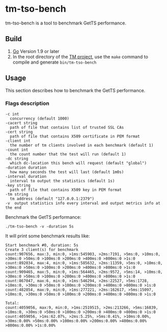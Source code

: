 tm-tso-bench
========

tm-tso-bench is a tool to benchmark GetTS performance.

## Build
1. [Go](https://golang.org/) Version 1.9 or later
2. In the root directory of the [TM project](https://github.com/gottingen/tm), use the `make` command to compile and generate `bin/tm-tso-bench`


## Usage

This section describes how to benchmark the GetTS performance.

### Flags description

```
-c int
  concurrency (default 1000)
-cacert string
  path of file that contains list of trusted SSL CAs
-cert string
  path of file that contains X509 certificate in PEM format
-client int
  the number of tm clients involved in each benchmark (default 1)
-count int
  the count number that the test will run (default 1)
-dc string
  which dc-location this bench will request (default "global")
-duration duration
  how many seconds the test will last (default 1m0s)
-interval duration
  interval to output the statistics (default 1s)
-key string
  path of file that contains X509 key in PEM format
-tm string
  tm address (default "127.0.0.1:2379")
-v	output statistics info every interval and output metrics info at the end
```

Benchmark the GetTS performance:

    ./tm-tso-bench -v -duration 5s

It will print some benchmark results like:

```shell
Start benchmark #0, duration: 5s
Create 3 client(s) for benchmark
count:907656, max:3, min:0, >1ms:545903, >2ms:7191, >5ms:0, >10ms:0, >30ms:0 >50ms:0 >100ms:0 >200ms:0 >400ms:0 >800ms:0 >1s:0
count:892034, max:4, min:0, >1ms:585632, >2ms:11359, >5ms:0, >10ms:0, >30ms:0 >50ms:0 >100ms:0 >200ms:0 >400ms:0 >800ms:0 >1s:0
count:909465, max:5, min:0, >1ms:564465, >2ms:9572, >5ms:14, >10ms:0, >30ms:0 >50ms:0 >100ms:0 >200ms:0 >400ms:0 >800ms:0 >1s:0
count:867047, max:6, min:0, >1ms:546294, >2ms:22527, >5ms:1728, >10ms:0, >30ms:0 >50ms:0 >100ms:0 >200ms:0 >400ms:0 >800ms:0 >1s:0
count:482854, max:9, min:0, >1ms:277221, >2ms:162617, >5ms:15097, >10ms:0, >30ms:0 >50ms:0 >100ms:0 >200ms:0 >400ms:0 >800ms:0 >1s:0

Total:
count:4059056, max:9, min:0, >1ms:2519515, >2ms:213266, >5ms:16839, >10ms:0, >30ms:0 >50ms:0 >100ms:0 >200ms:0 >400ms:0 >800ms:0 >1s:0
count:4059056, >1ms:62.07%, >2ms:5.25%, >5ms:0.41%, >10ms:0.00%, >30ms:0.00% >50ms:0.00% >100ms:0.00% >200ms:0.00% >400ms:0.00% >800ms:0.00% >1s:0.00%
```